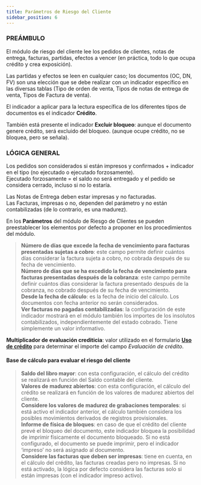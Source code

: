 ```yaml
---
title: Parámetros de Riesgo del Cliente
sidebar_position: 6
---
```


### PREÁMBULO 

El módulo de riesgo del cliente lee los pedidos de clientes, notas de entrega, facturas, partidas, efectos a vencer (en práctica, todo lo que ocupa crédito y crea exposición).  

Las partidas y efectos se leen en cualquier caso; los documentos (OC, DN, FV) son una elección que se debe realizar con un indicador específico en las diversas tablas (Tipo de orden de venta, Tipos de notas de entrega de venta, Tipos de Factura de venta). 

El indicador a aplicar para la lectura específica de los diferentes tipos de documentos es el indicador **Crédito**.

También está presente el indicador **Excluir bloqueo**: aunque el documento genere crédito, será excluido del bloqueo. (aunque ocupe crédito, no se bloquea, pero se señala).

### LÓGICA GENERAL

Los pedidos son considerados si están impresos y confirmados + indicador en el tipo (no ejecutado o ejecutado forzosamente).  
Ejecutado forzosamente = el saldo no será entregado y el pedido se considera cerrado, incluso si no lo estaría.

Las Notas de Entrega deben estar impresas y no facturadas.  
Las Facturas, impresas o no, dependen del parámetro y no están contabilizadas (de lo contrario, es una madurez).

En los **Parámetros** del módulo de Riesgo de Clientes se pueden preestablecer los elementos por defecto a proponer en los procedimientos del módulo.

> **Número de días que excede la fecha de vencimiento para facturas presentadas sujetas a cobro**: este campo permite definir cuántos días considerar la factura sujeta a cobro, no cobrada después de su fecha de vencimiento.  
> **Número de días que se ha excedido la fecha de vencimiento para facturas presentadas después de la cobranza**: este campo permite definir cuántos días considerar la factura presentado después de la cobranza, no cobrado después de su fecha de vencimiento.  
> **Desde la fecha de cálculo**: es la fecha de inicio del cálculo. Los documentos con fecha anterior no serán considerados.  
> **Ver facturas no pagadas contabilizadas**: la configuración de este indicador mostrará en el módulo también los importes de los insolutos contabilizados, independientemente del estado cobrado. Tiene simplemente un valor informativo.  

**Multiplicador de evaluación crediticia**: valor utilizado en el formulario [**Uso de crédito**](/docs/treasury/customer-risk/use-credit) para determinar el importe del campo *Evaluación de crédito*.

#### Base de cálculo para evaluar el riesgo del cliente   
> **Saldo del libro mayor**: con esta configuración, el cálculo del crédito se realizará en función del Saldo contable del cliente.  
> **Valores de madurez abiertos**: con esta configuración, el cálculo del crédito se realizará en función de los valores de madurez abiertos del cliente.  
> **Considere los valores de madurez de grabaciones temporales**: si está activo el indicador anterior, el cálculo también considera los posibles movimientos derivados de registros provisionales.  
> **Informe de física de bloques**: en caso de que el crédito del cliente prevé el bloqueo del documento, este indicador bloquea la posibilidad de imprimir físicamente el documento bloqueado. Si no está configurado, el documento se puede imprimir, pero el indicador ‘impreso’ no será asignado al documento.  
> **Considere las facturas que deben ser impresas**: tiene en cuenta, en el cálculo del crédito, las facturas creadas pero no impresas. Si no está activado, la lógica por defecto considera las facturas solo si están impresas (con el indicador impreso activo).